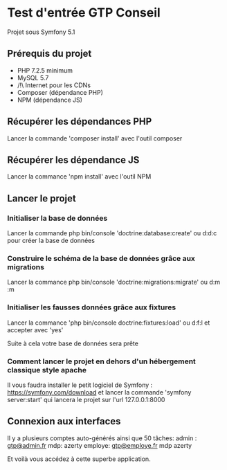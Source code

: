 # Test d'entrée GTP Conseil

Projet sous Symfony 5.1

## Prérequis du projet
- PHP 7.2.5 minimum
- MySQL 5.7
- /!\ Internet pour les CDNs
- Composer (dépendance PHP)
- NPM (dépendance JS)

## Récupérer les dépendances PHP
Lancer la commande 'composer install' avec l'outil composer

## Récupérer les dépendance JS
Lancer la commance 'npm install' avec l'outil NPM

## Lancer le projet

### Initialiser la base de données 
Lancer la commande php bin/console 'doctrine:database:create' ou d:d:c pour créer la base de données

### Construire le schéma de la base de données grâce aux migrations
Lancer la commance php bin/console 'doctrine:migrations:migrate' ou d:m :m

### Initialiser les fausses données grâce aux fixtures 
Lancer la commance 'php bin/console doctrine:fixtures:load' ou d:f:l et accepter avec 'yes'

Suite à cela votre base de données sera prête

### Comment lancer le projet en dehors d'un hébergement classique style apache

Il vous faudra installer le petit logiciel de Symfony : https://symfony.com/download et lancer la commande 'symfony server:start' qui lancera le projet sur l'url 127.0.0.1:8000

## Connexion aux interfaces

Il y a plusieurs comptes auto-générés ainsi que 50 tâches:
admin : gtp@admin.fr mdp: azerty
employe: gtp@employe.fr mdp azerty

Et voilà vous accédez à cette superbe application.
